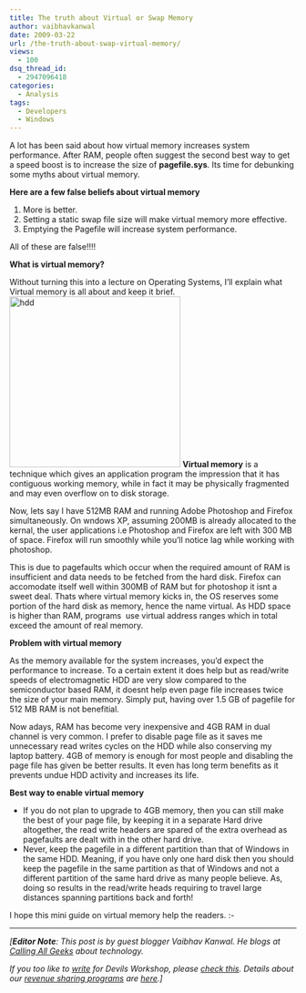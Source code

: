 ```yaml
---
title: The truth about Virtual or Swap Memory
author: vaibhavkanwal
date: 2009-03-22
url: /the-truth-about-swap-virtual-memory/
views:
  - 100
dsq_thread_id:
  - 2947096418
categories:
  - Analysis
tags:
  - Developers
  - Windows
---
```

A lot has been said about how virtual memory increases system performance. After RAM, people often suggest the second best way to get a speed boost is to increase the size of **pagefile.sys**. Its time for debunking some myths about virtual memory.

**Here are a few false beliefs about virtual memory**

  1. More is better.
  2. Setting a static swap file size will make virtual memory more effective.
  3. Emptying the Pagefile will increase system performance.

All of these are false!!!!

**What is virtual memory?**

Without turning this into a lecture on Operating Systems, I&#8217;ll explain what Virtual memory is all about and keep it brief.<img class="alignleft size-medium wp-image-4912" src="http://cdn.devilsworkshop.org/files/2009/03/hdd-300x300.jpg" alt="hdd" width="300" height="300" /> **Virtual memory** is a technique which gives an application program the impression that it has contiguous working memory, while in fact it may be physically fragmented and may even overflow on to disk storage.

Now, lets say I have 512MB RAM and running Adobe Photoshop and Firefox simultaneously. On wndows XP, assuming 200MB is already allocated to the kernal, the user applications i.e Photoshop and Firefox are left with 300 MB of space. Firefox will run smoothly while you&#8217;ll notice lag while working with photoshop.

This is due to pagefaults which occur when the required amount of RAM is insufficient and data needs to be fetched from the hard disk. Firefox can accomodate itself well within 300MB of RAM but for photoshop it isnt a sweet deal. Thats where virtual memory kicks in, the OS reserves some portion of the hard disk as memory, hence the name virtual. As HDD space is higher than RAM, programs  use virtual address ranges which in total exceed the amount of real memory.

**Problem with virtual memory**

As the memory available for the system increases, you&#8217;d expect the performance to increase. To a certain extent it does help but as read/write speeds of electromagnetic HDD are very slow compared to the semiconductor based RAM, it doesnt help even page file increases twice the size of your main memory. Simply put, having over 1.5 GB of pagefile for 512 MB RAM is not benefitial.

Now adays, RAM has become very inexpensive and 4GB RAM in dual channel is very common. I prefer to disable page file as it saves me unnecessary read writes cycles on the HDD while also conserving my laptop battery. 4GB of memory is enough for most people and disabling the page file has given be better results. It even has long term benefits as it prevents undue HDD activity and increases its life.

**Best way to enable virtual memory**

  * If you do not plan to upgrade to 4GB memory, then you can still make the best of your page file, by keeping it in a separate Hard drive altogether, the read write headers are spared of the extra overhead as pagefaults are dealt with in the other hard drive.
  * Never, keep the pagefile in a different partition than that of Windows in the same HDD. Meaning, if you have only one hard disk then you should keep the pagefile in the same partition as that of Windows and not a different partition of the same hard drive as many people believe. As, doing so results in the read/write heads requiring to travel large distances spanning partitions back and forth!

I hope this mini guide on virtual memory help the readers. <img src="http://devilsworkshop.org/wp-includes/images/smilies/simple-smile.png" alt=":-)" class="wp-smiley" style="height: 1em; max-height: 1em;" />

* * *

*[**Editor Note**: This post is by guest blogger Vaibhav Kanwal. He blogs at <a href="http://www.callingallgeeks.org/" onclick="_gaq.push(['_trackEvent', 'outbound-article', 'http://www.callingallgeeks.org/', 'Calling All Geeks']);" >Calling All Geeks</a> about technology.*</p> 

*If you too like to [write][1] for Devils Workshop, please [check this][1]. Details about our [revenue sharing programs][1] are [here][1].]*

 [1]: http://devilsworkshop.org/join-dw/
